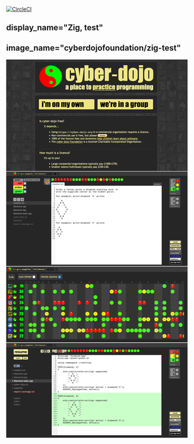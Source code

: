 [![CircleCI](https://circleci.com/gh/cyber-dojo-languages/zig-test.svg?style=svg)](https://circleci.com/gh/cyber-dojo-languages/zig-test)

## display_name="Zig, test"
## image_name="cyberdojofoundation/zig-test"

![cyber-dojo.org home page](https://github.com/cyber-dojo/cyber-dojo/blob/master/shared/home_page_snapshot.png)
